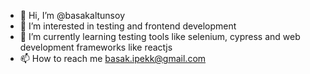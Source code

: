 - 👋 Hi, I’m @basakaltunsoy
- 👀 I’m interested in testing and frontend development
- 🌱 I’m currently learning testing tools like selenium, cypress and web development frameworks like reactjs
- 📫 How to reach me basak.ipekk@gmail.com

<!---
basakaltunsoy/basakaltunsoy is a ✨ special ✨ repository because its `README.md` (this file) appears on your GitHub profile.
You can click the Preview link to take a look at your changes.
--->
